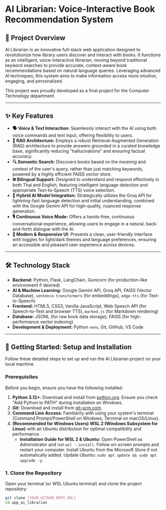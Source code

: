# AI Librarian: Voice-Interactive Book Recommendation System

## 📖 Project Overview

AI Librarian is an innovative full-stack web application designed to revolutionize how library users discover and interact with books. It functions as an intelligent, voice-interactive librarian, moving beyond traditional keyword searches to provide accurate, context-aware book recommendations based on natural language queries. Leveraging advanced AI techniques, this system aims to make information access more intuitive, engaging, and personalized.

This project was proudly developed as a final project for the Computer Technology department.

---

## ✨ Key Features

-   **🗣️ Voice & Text Interaction:** Seamlessly interact with the AI using both voice commands and text input, offering flexibility to users.
-   **🧠 RAG Architecture:** Employs a robust Retrieval-Augmented Generation (RAG) architecture to provide answers grounded in a curated knowledge base, significantly reducing "hallucinations" and ensuring factual accuracy.
-   **🔍 Semantic Search:** Discovers books based on the *meaning* and *context* of the user's query, rather than just matching keywords, powered by a highly efficient FAISS vector store.
-   **🌐 Bilingual Support:** Designed to understand and respond effectively in both Thai and English, featuring intelligent language detection and appropriate Text-to-Speech (TTS) voice selection.
-   **🚀 Hybrid AI Model Integration:** Strategically utilizes the Groq API for lightning-fast language detection and initial understanding, combined with the Google Gemini API for high-quality, nuanced response generation.
-   **🎙️ Continuous Voice Mode:** Offers a hands-free, continuous conversational experience, allowing users to engage in a natural, back-and-forth dialogue with the AI.
-   **🎨 Modern & Responsive UI:** Presents a clean, user-friendly interface with toggles for light/dark themes and language preferences, ensuring an accessible and pleasant user experience across devices.

---

## 🛠️ Technology Stack

-   **Backend:** Python, Flask, LangChain, Gunicorn (for production-like environment if desired)
-   **AI & Machine Learning:** Google Gemini API, Groq API, FAISS (Vector Database), `sentence-transformers` (for embeddings), `edge-tts` (for Text-to-Speech)
-   **Frontend:** HTML5, CSS3, Vanilla JavaScript, Web Speech API (for Speech-to-Text and browser TTS), `marked.js` (for Markdown rendering)
-   **Database:** JSONL (for raw book data storage), FAISS (for high-performance vector indexing)
-   **Development & Deployment:** Python `venv`, Git, GitHub, VS Code

---

## 🚀 Getting Started: Setup and Installation

Follow these detailed steps to set up and run the AI Librarian project on your local machine.

### Prerequisites

Before you begin, ensure you have the following installed:

1.  **Python 3.12+**: Download and install from [python.org](https://www.python.org/downloads/). Ensure you check "Add Python to PATH" during installation on Windows.
2.  **Git**: Download and install from [git-scm.com](https://git-scm.com/downloads).
3.  **Command Line Access**: Familiarity with using your system's terminal (Command Prompt/PowerShell on Windows, Terminal on macOS/Linux).
4.  **(Recommended for Windows Users)** **WSL 2 (Windows Subsystem for Linux)** with an Ubuntu distribution for optimal compatibility and performance.
    * **Installation Guide for WSL 2 & Ubuntu:** Open PowerShell as Administrator and run `wsl --install`. Follow on-screen prompts and restart your computer. Install Ubuntu from the Microsoft Store if not automatically added. Update Ubuntu: `sudo apt update && sudo apt upgrade -y`.

### 1. Clone the Repository

Open your terminal (or WSL Ubuntu terminal) and clone the project repository:

```bash
git clone [YOUR_GITHUB_REPO_URL]
cd app_ai_librarian
